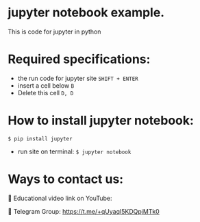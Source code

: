 # jupyter notebook example.
This is code for jupyter in python

# Required specifications:
- the run code for jupyter site `SHIFT + ENTER`
- insert a cell below `B`
- Delete this cell `D, D`

# How to install jupyter notebook:
```
$ pip install jupyter
```
- run site on terminal: `$ jupyter notebook`


# Ways to contact us:
🎥 Educational video link on YouTube: 

📢 Telegram Group: https://t.me/+qUyaqI5KDQpjMTk0
